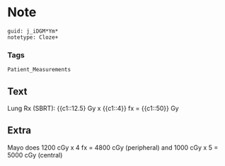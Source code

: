 # Note
```
guid: j_iDGM*Ym*
notetype: Cloze+
```

### Tags
```
Patient_Measurements
```

## Text
Lung Rx (SBRT): {{c1::12.5} Gy x {{c1::4}} fx = {{c1::50}} Gy

## Extra
Mayo does 1200 cGy x 4 fx = 4800 cGy (peripheral) and 1000 cGy x 5 = 5000 cGy (central)
